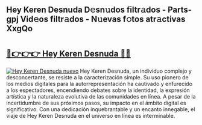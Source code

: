 ## Hey Keren Desnuda D𝚎sn𝚞dos filtr𝚊dos - Parts-gpj Vid𝚎os filtr𝚊dos - N𝚞evas f𝚘tos atr𝚊ctivas XxgQo

# <h2><a href="http://mb7oo3.tromn.icu/?c=Hey+Keren+Desnuda">🔗👉👉👉 Hey Keren Desnuda 🔗🔗</a></h2>

[![Hey Keren Desnuda nuevo](https://i.imgur.com/pEAQMta.gif)](http://mb7oo3.tromn.icu/?c=Hey+Keren+Desnuda)
Hey Keren Desnuda, un individuo complejo y desconcertante, se resiste a la caracterización simple. Su uso pionero de los medios digitales para la autorrepresentación ha cautivado y enfurecido a los espectadores, encendiendo debates sobre la identidad, la expresión artística y la naturaleza evolutiva de las comunidades en línea. A pesar de la incertidumbre de sus próximos pasos, su impacto en el ámbito digital es significativo. Con una dedicación inquebrantable y un encanto innegable, el viaje de Hey Keren Desnuda en el universo en línea es interminable.
